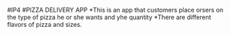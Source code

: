 #IP4
#PIZZA DELIVERY APP
 *This is an app that customers place orsers on the type of pizza he or she wants and yhe quantity
 *There are different flavors of pizza and sizes.